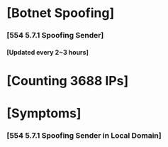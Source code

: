 # [Botnet Spoofing]
### [554 5.7.1 Spoofing Sender]
#### [Updated every 2~3 hours]

# [Counting 3688 IPs]

# [Symptoms] 
###   [554 5.7.1 Spoofing Sender in Local Domain]
